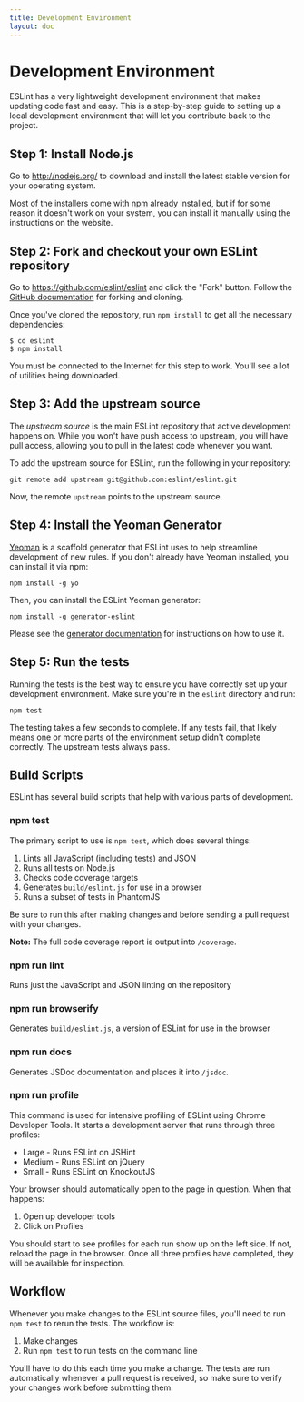 ```yaml
---
title: Development Environment
layout: doc
---
```

<!-- Note: No pull requests accepted for this file. See README.md in the root directory for details. -->

# Development Environment

ESLint has a very lightweight development environment that makes updating code fast and easy. This is a step-by-step guide to setting up a local development environment that will let you contribute back to the project.

## Step 1: Install Node.js

Go to <http://nodejs.org/> to download and install the latest stable version for your operating system.

Most of the installers come with [npm](http://npmjs.org/) already installed, but if for some reason it doesn't work on your system, you can install it manually using the instructions on the website.

## Step 2: Fork and checkout your own ESLint repository

Go to <https://github.com/eslint/eslint> and click the "Fork" button. Follow the [GitHub documentation](https://help.github.com/articles/fork-a-repo) for forking and cloning.

Once you've cloned the repository, run `npm install` to get all the necessary dependencies:

```
$ cd eslint
$ npm install
```

You must be connected to the Internet for this step to work. You'll see a lot of utilities being downloaded.

## Step 3: Add the upstream source

The *upstream source* is the main ESLint repository that active development happens on. While you won't have push access to upstream, you will have pull access, allowing you to pull in the latest code whenever you want.

To add the upstream source for ESLint, run the following in your repository:

```
git remote add upstream git@github.com:eslint/eslint.git
```

Now, the remote `upstream` points to the upstream source.

## Step 4: Install the Yeoman Generator

[Yeoman](http://yeoman.io) is a scaffold generator that ESLint uses to help streamline development of new rules. If you don't already have Yeoman installed, you can install it via npm:

    npm install -g yo

Then, you can install the ESLint Yeoman generator:

    npm install -g generator-eslint

Please see the [generator documentation](https://github.com/eslint/generator-eslint) for instructions on how to use it.

## Step 5: Run the tests

Running the tests is the best way to ensure you have correctly set up your development environment. Make sure you're in the `eslint` directory and run:

```
npm test
```

The testing takes a few seconds to complete. If any tests fail, that likely means one or more parts of the environment setup didn't complete correctly. The upstream tests always pass.



## Build Scripts

ESLint has several build scripts that help with various parts of development.

### npm test

The primary script to use is `npm test`, which does several things:

1. Lints all JavaScript (including tests) and JSON
1. Runs all tests on Node.js
1. Checks code coverage targets
1. Generates `build/eslint.js` for use in a browser
1. Runs a subset of tests in PhantomJS

Be sure to run this after making changes and before sending a pull request with your changes.

**Note:** The full code coverage report is output into `/coverage`.

### npm run lint

Runs just the JavaScript and JSON linting on the repository

### npm run browserify

Generates `build/eslint.js`, a version of ESLint for use in the browser

### npm run docs

Generates JSDoc documentation and places it into `/jsdoc`.

### npm run profile

This command is used for intensive profiling of ESLint using Chrome Developer Tools. It starts a development server that runs through three profiles:

* Large - Runs ESLint on JSHint
* Medium - Runs ESLint on jQuery
* Small - Runs ESLint on KnockoutJS

Your browser should automatically open to the page in question. When that happens:

1. Open up developer tools
1. Click on Profiles

You should start to see profiles for each run show up on the left side. If not, reload the page in the browser. Once all three profiles have completed, they will be available for inspection.

## Workflow

Whenever you make changes to the ESLint source files, you'll need to run `npm test` to rerun the tests. The workflow is:

1. Make changes
2. Run `npm test` to run tests on the command line

You'll have to do this each time you make a change. The tests are run automatically whenever a pull request is received, so make sure to verify your changes work before submitting them.
